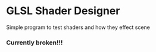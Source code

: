 # GLSL Shader Designer
Simple program to test shaders and how they effect scene

### Currently broken!!!